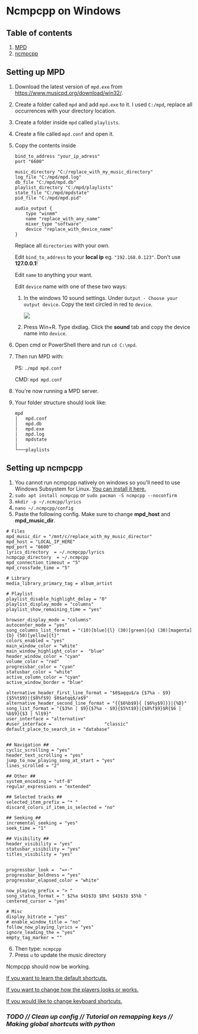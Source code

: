 # Ncmpcpp on Windows

## Table of contents
1. [MPD](#mpd)
2. [ncmpcpp](#ncmpcpp)

## Setting up MPD <a name="mpd"></a>
1. Download the latest version of `mpd.exe` from https://www.musicpd.org/download/win32/.
2. Create a folder called `mpd` and add `mpd.exe` to it. I used `C:/mpd`, replace all occurrences with your directory location.
3. Create a folder inside `mpd` called `playlists`.
4. Create a file called `mpd.conf` and open it.
5. Copy the contents inside
    ```
    bind_to_address "your_ip_adress"
    port "6600"

    music_directory "C:/replace_with_my_music_directory"
    log_file "C:/mpd/mpd.log"
    db_file "C:/mpd/mpd.db"
    playlist_directory "C:/mpd/playlists"
    state_file "C:/mpd/mpdstate"
    pid_file "C:/mpd/mpd.pid"

    audio_output {
        type "winmm"
        name "replace_with_any_name"
        mixer_type "software"
        device "replace_with_device_name"
    }
    ```
    Replace all `directories` with your own.

    Edit `bind_to_address` to your **local ip** eg. `"192.168.0.123"`. Don't use **127.0.0.1**!

    Edit `name` to anything your want.

    Edit `device` name with one of these two ways:

    1. In the windows 10 sound settings. Under `Output - Choose your output device`. Copy the text circled in red to `device`.
   
        ![](https://github.com/zX3no/ncmpcppOnWindows/blob/main/Images/device.png?raw=true)

    2. Press Win+R. Type dxdiag. Click the **sound** tab and copy the device name into `device`.
6. Open cmd or PowerShell there and run `cd C:\mpd`.
7. Then run MPD with: 
   
    PS: `./mpd mpd.conf`

    CMD: `mpd mpd.conf`
8. You're now running a MPD server.
9.  Your folder structure should look like:
    ```
    mpd
    |   mpd.conf
    │   mpd.db
    |   mpd.exe
    |   mpd.log
    |   mpdstate
    |
    └───playlists
    ```
## Setting up ncmpcpp <a name="ncmpcpp"></a>

1. You cannot run ncmpcpp natively on windows so you'll need to use Windows Subsystem for Linux. [You can install it here.](https://docs.microsoft.com/en-us/windows/wsl/install-win10)
2. `sudo apt install ncmpcpp` or `sudo pacman -S ncmpcpp --noconfirm`
3. `mkdir -p ~/.ncmcpp/lyrics`
4. `nano ~/.ncmpcpp/config`
5. Paste the following config. Make sure to change **mpd_host** and **mpd_music_dir**.
 ```   
# Files
mpd_music_dir = "/mnt/c/replace_with_my_music_director"  
mpd_host = "LOCAL_IP_HERE"
mpd_port = "6600"
lyrics_directory  = ~/.ncmpcpp/lyrics
ncmpcpp_directory  = ~/.ncmpcpp
mpd_connection_timeout = "5"  
mpd_crossfade_time = "5"  
 
# Library
media_library_primary_tag = album_artist
 
# Playlist
playlist_disable_highlight_delay = "0"  
playlist_display_mode = "columns"  
playlist_show_remaining_time = "yes"

browser_display_mode = "columns"  
autocenter_mode = "yes"
song_columns_list_format = "(10)[blue]{l} (30)[green]{a} (30)[magenta]{b} (50)[yellow]{t}"  
colors_enabled = "yes"  
main_window_color = "white"  
main_window_highlight_color =  "blue"
header_window_color = "cyan"  
volume_color = "red"  
progressbar_color = "cyan"  
statusbar_color = "white"  
active_column_color = "cyan"  
active_window_border = "blue"

alternative_header_first_line_format = "$0$aqqu$/a {$7%a - $9}{$5%t$9}|{$8%f$9} $0$atqq$/a$9"
alternative_header_second_line_format = "{{$6%b$9}{ [$6%y$9]}}|{%D}"
song_list_format = "{$3%n │ $9}{$7%a - $9}{$5%t$9}|{$8%f$9}$R{$6 │ %b$9}{$3 │ %l$9}"
user_interface = "alternative"
#user_interface =                    "classic"
default_place_to_search_in = "database"


## Navigation ##
cyclic_scrolling = "yes"
header_text_scrolling = "yes"
jump_to_now_playing_song_at_start = "yes"
lines_scrolled = "2"

## Other ##
system_encoding = "utf-8"
regular_expressions = "extended"

## Selected tracks ##
selected_item_prefix = "* "
discard_colors_if_item_is_selected = "no"

## Seeking ##
incremental_seeking = "yes"
seek_time = "1"

## Visibility ##
header_visibility = "yes"
statusbar_visibility = "yes"
titles_visibility = "yes"


progressbar_look =  "=>-"
progressbar_boldness = "yes"
progressbar_elapsed_color = "white"

now_playing_prefix = "> "
song_status_format = " $2%a $4⟫$3⟫ $8%t $4⟫$3⟫ $5%b "
centered_cursor = "yes"

# Misc
display_bitrate = "yes"
# enable_window_title = "no"
follow_now_playing_lyrics = "yes"
ignore_leading_the = "yes"
empty_tag_marker = ""
```
6. Then type: `ncmpcpp`
7. Press `u` to update the music directory

Ncmpcpp should now be working. 

[If you want to learn the default shortcuts.](https://pkgbuild.com/~jelle/ncmpcpp/)

[If you want to change how the players looks or works.](https://github.com/ncmpcpp/ncmpcpp/blob/master/doc/config)

[If you would like to change keyboard shortcuts.](https://github.com/ncmpcpp/ncmpcpp/blob/master/doc/bindings)

### *TODO // Clean up config // Tutorial on remapping keys // Making global shortcuts with python*